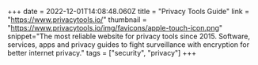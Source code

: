 +++
date = 2022-12-01T14:08:48.060Z
title = "Privacy Tools Guide"
link = "https://www.privacytools.io/"
thumbnail = "https://www.privacytools.io/img/favicons/apple-touch-icon.png"
snippet="The most reliable website for privacy tools since 2015. Software, services, apps and privacy guides to fight surveillance with encryption for better internet privacy."
tags = ["security", "privacy"]
+++
